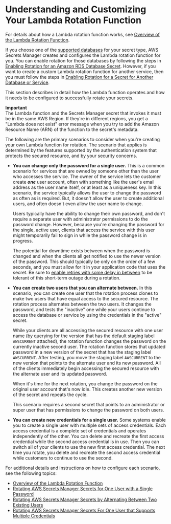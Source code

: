 # Understanding and Customizing Your Lambda Rotation Function<a name="rotating-secrets-lambda-function-customizing"></a>

For details about how a Lambda rotation function works, see [Overview of the Lambda Rotation Function](rotating-secrets-lambda-function-overview.md)\.

If you choose one of the [supported databases](intro.md#full-rotation-support) for your secret type, AWS Secrets Manager creates and configures the Lambda rotation function for you\. You can enable rotation for those databases by following the steps in [Enabling Rotation for an Amazon RDS Database Secret](enable-rotation-rds.md)\. However, if you want to create a custom Lambda rotation function for another service, then you must follow the steps in [Enabling Rotation for a Secret for Another Database or Service](enable-rotation-other.md)\.

This section describes in detail how the Lambda function operates and how it needs to be configured to successfully rotate your secrets\.

**Important**  
The Lambda function and the Secrets Manager secret that invokes it must be in the same AWS Region\. If they're in different regions, you get a "Lambda does not exist" error message when you try to add the Amazon Resource Name \(ARN\) of the function to the secret's metadata\.

The following are the primary scenarios to consider when you're creating your own Lambda function for rotation\. The scenario that applies is determined by the features supported by the authentication system that protects the secured resource, and by your security concerns\.
+ **You can change only the password for a single user\.** This is a common scenario for services that are owned by someone other than the user who accesses the service\. The owner of the service lets the customer create ***one*** user account, often with something like the user's email address as the user name itself, or at least as a uniqueness key\. In this scenario, the service typically allows the user to change the password as often as is required\. But, it doesn't allow the user to create additional users, and often doesn't even allow the user name to change\. 

  Users typically have the ability to change their own password, and don't require a separate user with administrator permissions to do the password change\. However, because you're changing the password for the single, active user, clients that access the service with this user might temporarily fail to sign in while the password change is in progress\. 

  The potential for downtime exists between when the password is changed and when the clients all get notified to use the newer version of the password\. This should typically be only on the order of a few seconds, and you must allow for it in your application code that uses the secret\. Be sure to [enable retries with some delay in between](http://aws.amazon.com/blogs/architecture/exponential-backoff-and-jitter/) to be tolerant of this short\-term outage during a rotation\.
+ **You can create two users that you can alternate between\.** In this scenario, you can create one user that the rotation process clones to make two users that have equal access to the secured resource\. The rotation process alternates between the two users\. It changes the password, and tests the "inactive" one while your users continue to access the database or service by using the credentials in the "active" secret\. 

  While your clients are all accessing the secured resource with one user name \(by querying for the version that has the default staging label `AWSCURRENT` attached\), the rotation function changes the password on the currently inactive second user\. The rotation function stores that updated password in a new version of the secret that has the staging label `AWSCURRENT`\. After testing, you move the staging label `AWSCURRENT` to the new version that points to the alternate user and its new password\. All of the clients immediately begin accessing the secured resource with the alternate user and its updated password\. 

  When it's time for the next rotation, you change the password on the original user account that's now idle\. This creates another new version of the secret and repeats the cycle\.

  This scenario requires a second secret that points to an administrator or super user that has permissions to change the password on both users\.
+ **You can create new credentials for a single user\.** Some systems enable you to create a single user with multiple sets of access credentials\. Each access credential is a complete set of credentials and operates independently of the other\. You can delete and recreate the first access credential while the second access credential is in use\. Then you can switch all of your clients to use the new first access credential\. The next time you rotate, you delete and recreate the second access credential while customers to continue to use the second\. 

For additional details and instructions on how to configure each scenario, see the following topics:
+ [Overview of the Lambda Rotation Function](rotating-secrets-lambda-function-overview.md)
+ [Rotating AWS Secrets Manager Secrets for One User with a Single Password](rotating-secrets-one-user-one-password.md)
+ [Rotating AWS Secrets Manager Secrets by Alternating Between Two Existing Users](rotating-secrets-two-users.md)
+ [Rotating AWS Secrets Manager Secrets For One User that Supports Multiple Credentials](rotating-secrets-one-user-multiple-passwords.md)